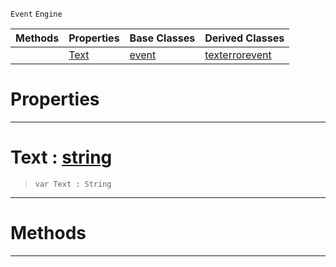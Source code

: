  `Event` `Engine`



|Methods|Properties|Base Classes|Derived Classes|
|---|---|---|---|
| |[ Text](textevent.md#text-zilch-engine-documen)|[event](event.md)|[texterrorevent](texterrorevent.md)|


 #  Properties


---  
 #  Text : [string](../nada_base_types/string.md)

> 
> ``` lang=cpp, name=Nada
> var Text : String


---  
 #  Methods


---  
 

 